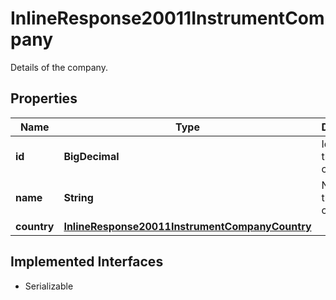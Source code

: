 

# InlineResponse20011InstrumentCompany

Details of the company.

## Properties

Name | Type | Description | Notes
------------ | ------------- | ------------- | -------------
**id** | **BigDecimal** | Identifier of the company. |  [optional]
**name** | **String** | Name of the company. |  [optional]
**country** | [**InlineResponse20011InstrumentCompanyCountry**](InlineResponse20011InstrumentCompanyCountry.md) |  |  [optional]


## Implemented Interfaces

* Serializable


